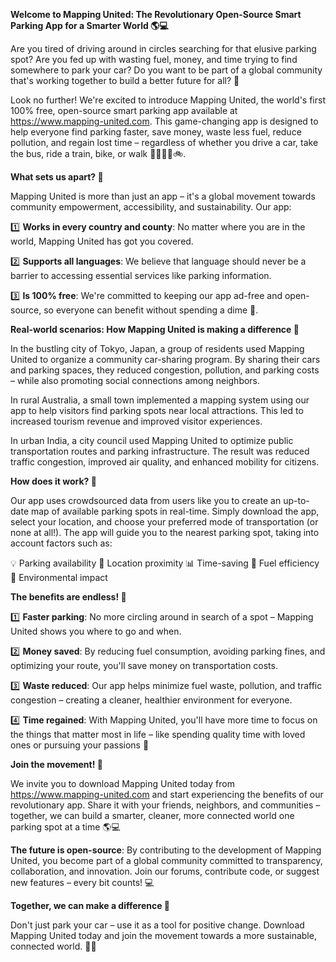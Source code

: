 **Welcome to Mapping United: The Revolutionary Open-Source Smart Parking App for a Smarter World 🌎💻**

Are you tired of driving around in circles searching for that elusive parking spot? Are you fed up with wasting fuel, money, and time trying to find somewhere to park your car? Do you want to be part of a global community that's working together to build a better future for all? 💚

Look no further! We're excited to introduce Mapping United, the world's first 100% free, open-source smart parking app available at https://www.mapping-united.com. This game-changing app is designed to help everyone find parking faster, save money, waste less fuel, reduce pollution, and regain lost time – regardless of whether you drive a car, take the bus, ride a train, bike, or walk 🚴‍♀️🚌🚂🚲.

**What sets us apart? 🤔**

Mapping United is more than just an app – it's a global movement towards community empowerment, accessibility, and sustainability. Our app:

1️⃣ **Works in every country and county**: No matter where you are in the world, Mapping United has got you covered.

2️⃣ **Supports all languages**: We believe that language should never be a barrier to accessing essential services like parking information.

3️⃣ **Is 100% free**: We're committed to keeping our app ad-free and open-source, so everyone can benefit without spending a dime 💸.

**Real-world scenarios: How Mapping United is making a difference 🌟**

In the bustling city of Tokyo, Japan, a group of residents used Mapping United to organize a community car-sharing program. By sharing their cars and parking spaces, they reduced congestion, pollution, and parking costs – while also promoting social connections among neighbors.

In rural Australia, a small town implemented a mapping system using our app to help visitors find parking spots near local attractions. This led to increased tourism revenue and improved visitor experiences.

In urban India, a city council used Mapping United to optimize public transportation routes and parking infrastructure. The result was reduced traffic congestion, improved air quality, and enhanced mobility for citizens.

**How does it work? 🤔**

Our app uses crowdsourced data from users like you to create an up-to-date map of available parking spots in real-time. Simply download the app, select your location, and choose your preferred mode of transportation (or none at all!). The app will guide you to the nearest parking spot, taking into account factors such as:

💡 Parking availability
📍 Location proximity
📊 Time-saving
🚮 Fuel efficiency
🌿 Environmental impact

**The benefits are endless! 🤩**

1️⃣ **Faster parking**: No more circling around in search of a spot – Mapping United shows you where to go and when.

2️⃣ **Money saved**: By reducing fuel consumption, avoiding parking fines, and optimizing your route, you'll save money on transportation costs.

3️⃣ **Waste reduced**: Our app helps minimize fuel waste, pollution, and traffic congestion – creating a cleaner, healthier environment for everyone.

4️⃣ **Time regained**: With Mapping United, you'll have more time to focus on the things that matter most in life – like spending quality time with loved ones or pursuing your passions 🌟

**Join the movement! 💪**

We invite you to download Mapping United today from https://www.mapping-united.com and start experiencing the benefits of our revolutionary app. Share it with your friends, neighbors, and communities – together, we can build a smarter, cleaner, more connected world one parking spot at a time 🌎💻

**The future is open-source**: By contributing to the development of Mapping United, you become part of a global community committed to transparency, collaboration, and innovation. Join our forums, contribute code, or suggest new features – every bit counts! 💻

**Together, we can make a difference 🌟**

Don't just park your car – use it as a tool for positive change. Download Mapping United today and join the movement towards a more sustainable, connected world. 🚀💨